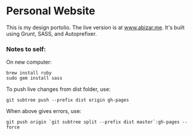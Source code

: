 
# Personal Website
This is my design portolio. The live version is at www.abizar.me. It's built using Grunt, SASS, and Autoprefixer.

### Notes to self: 
On new computer:
```
brew install ruby
sudo gem install sass
```

To push live changes from dist folder, use: 
```
git subtree push --prefix dist origin gh-pages
``` 

When above gives errors, use:
``` 
git push origin `git subtree split --prefix dist master`:gh-pages --force
``` 
